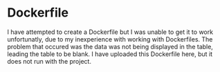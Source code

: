 # Dockerfile
I have attempted to create a Dockerfile but I was unable to get it to work unfortunatly, due to my inexperience with working with Dockerfiles. 
The problem that occured was the data was not being displayed in the table, leading the table to be blank.
I have uploaded this Dockerfile here, but it does not run with the project.
